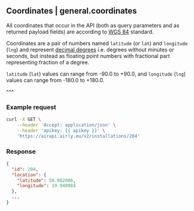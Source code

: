## Coordinates | general.coordinates

All coordinates that occur in the API (both as query parameters and as returned payload fields) are according to [WGS 84](https://en.wikipedia.org/wiki/World_Geodetic_System) standard.

Coordinates are a pair of numbers named `latitude` (or `lat`) and `longitude` (`lng`) and represent [decimal degrees](https://en.wikipedia.org/wiki/Decimal_degrees) i.e.  degrees without minutes or seconds, but instead as floating point numbers with fractional part representing fraction of a degree.

 `latitude` (`lat`) values can range from -90.0 to +90.0, and `longitude` (`lng`) values can range from -180.0 to +180.0.

^^^

### Example request

```bash
curl -X GET \
    --header 'Accept: application/json' \
    --header 'apikey: {{ apikey }}' \
    'https://airapi.airly.eu/v2/installations/204'
```

### Response

```json
{
  "id": 204,
  "location": {
    "latitude": 50.062006,
    "longitude": 19.940984
  },
  ...
}
```

